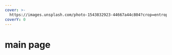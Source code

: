 ```yaml
---
cover: >-
  https://images.unsplash.com/photo-1543832923-44667a44c804?crop=entropy&cs=srgb&fm=jpg&ixid=M3wxOTcwMjR8MHwxfHNlYXJjaHwxfHxlbmdsYW5kfGVufDB8fHx8MTcwNzc0ODU2N3ww&ixlib=rb-4.0.3&q=85
coverY: 0
---
```


# main page

